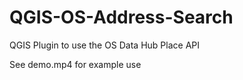 # QGIS-OS-Address-Search
QGIS Plugin to use the OS Data Hub Place API

See demo.mp4 for example use
